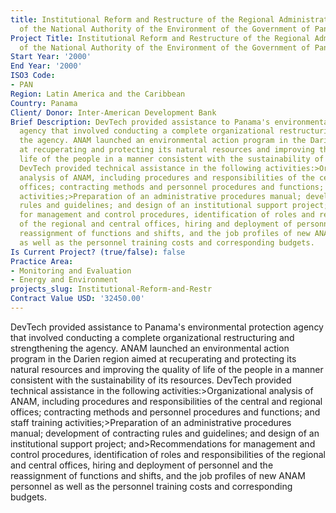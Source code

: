 ```yaml
---
title: Institutional Reform and Restructure of the Regional Administration
  of the National Authority of the Environment of the Government of Panama
Project Title: Institutional Reform and Restructure of the Regional Administration
  of the National Authority of the Environment of the Government of Panama
Start Year: '2000'
End Year: '2000'
ISO3 Code:
- PAN
Region: Latin America and the Caribbean
Country: Panama
Client/ Donor: Inter-American Development Bank
Brief Description: DevTech provided assistance to Panama's environmental protection
  agency that involved conducting a complete organizational restructuring and strengthening
  the agency. ANAM launched an environmental action program in the Darien region aimed
  at recuperating and protecting its natural resources and improving the quality of
  life of the people in a manner consistent with the sustainability of its resources.
  DevTech provided technical assistance in the following activities:>Organizational
  analysis of ANAM, including procedures and responsibilities of the central and regional
  offices; contracting methods and personnel procedures and functions; and staff training
  activities;>Preparation of an administrative procedures manual; development of contracting
  rules and guidelines; and design of an institutional support project; and>Recommendations
  for management and control procedures, identification of roles and responsibilities
  of the regional and central offices, hiring and deployment of personnel and the
  reassignment of functions and shifts, and the job profiles of new ANAM personnel
  as well as the personnel training costs and corresponding budgets.
Is Current Project? (true/false): false
Practice Area:
- Monitoring and Evaluation
- Energy and Environment
projects_slug: Institutional-Reform-and-Restr
Contract Value USD: '32450.00'
---
```


DevTech provided assistance to Panama's environmental protection agency that involved conducting a complete organizational restructuring and strengthening the agency. ANAM launched an environmental action program in the Darien region aimed at recuperating and protecting its natural resources and improving the quality of life of the people in a manner consistent with the sustainability of its resources. DevTech provided technical assistance in the following activities:>Organizational analysis of ANAM, including procedures and responsibilities of the central and regional offices; contracting methods and personnel procedures and functions; and staff training activities;>Preparation of an administrative procedures manual; development of contracting rules and guidelines; and design of an institutional support project; and>Recommendations for management and control procedures, identification of roles and responsibilities of the regional and central offices, hiring and deployment of personnel and the reassignment of functions and shifts, and the job profiles of new ANAM personnel as well as the personnel training costs and corresponding budgets.